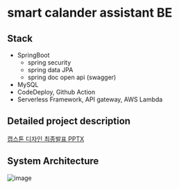 # smart calander assistant BE

## Stack
- SpringBoot
  - spring security
  - spring data JPA
  - spring doc open api (swagger)
- MySQL
- CodeDeploy, Github Action
- Serverless Framework, API gateway, AWS Lambda

## Detailed project description
<a href="https://github.com/smart-calander-assistant/BE/files/13630155/23_2.7.pptx">캡스톤 디자인 최종발표 PPTX</a>

## System Architecture
![image](https://github.com/smart-calander-assistant/BE/assets/48908552/579ff9f9-7f9c-4adb-b598-5170da1201e0)
